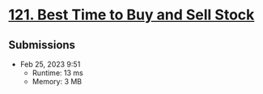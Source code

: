 # [121. Best Time to Buy and Sell Stock](https://leetcode.com/problems/best-time-to-buy-and-sell-stock/)

## Submissions

- Feb 25, 2023 9:51
    - Runtime: 13 ms
    - Memory: 3 MB
